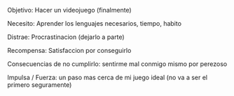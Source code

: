 
Objetivo: Hacer un videojuego (finalmente)

Necesito: Aprender los lenguajes necesarios, tiempo, habito

Distrae: Procrastinacion (dejarlo a parte)

Recompensa: Satisfaccion por conseguirlo

Consecuencias de no cumplirlo: sentirme mal conmigo mismo por perezoso

Impulsa / Fuerza: un paso mas cerca de mi juego ideal (no va a ser el primero seguramente)